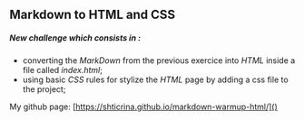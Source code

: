 ## Markdown to HTML and CSS

##### New challenge which consists in :
- converting the *MarkDown* from the previous exercice into *HTML* inside a file called _index.html_;
- using basic *CSS* rules for stylize the *HTML* page by adding a css file to the project;

My github page: [https://shticrina.github.io/markdown-warmup-html/]()
